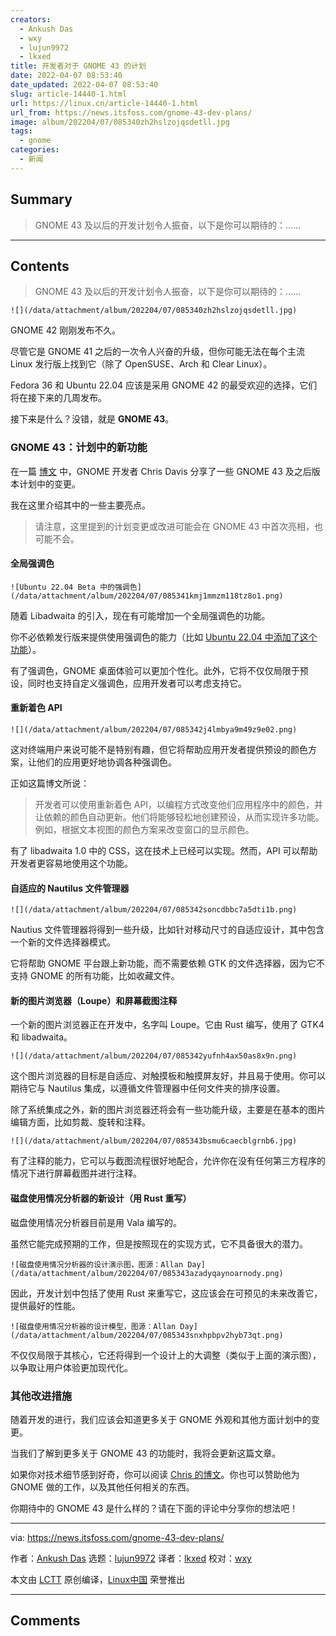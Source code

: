 ```yaml
---
creators:
  - Ankush Das
  - wxy
  - lujun9972
  - lkxed
title: 开发者对于 GNOME 43 的计划
date: 2022-04-07 08:53:40
date_updated: 2022-04-07 08:53:40
slug: article-14440-1.html
url: https://linux.cn/article-14440-1.html
url_from: https://news.itsfoss.com/gnome-43-dev-plans/
image: album/202204/07/085340zh2hslzojqsdetll.jpg
tags:
  - gnome
categories:
  - 新闻
---
```


## Summary

> GNOME 43 及以后的开发计划令人振奋，以下是你可以期待的：……

***

<!-- more -->

## Contents

> 
> GNOME 43 及以后的开发计划令人振奋，以下是你可以期待的：……
> 
> 
> 

`![](/data/attachment/album/202204/07/085340zh2hslzojqsdetll.jpg)`

GNOME 42 刚刚发布不久。

尽管它是 GNOME 41 之后的一次令人兴奋的升级，但你可能无法在每个主流 Linux 发行版上找到它（除了 OpenSUSE、Arch 和 Clear Linux）。

Fedora 36 和 Ubuntu 22.04 应该是采用 GNOME 42 的最受欢迎的选择，它们将在接下来的几周发布。

接下来是什么？没错，就是 **GNOME 43**。

### GNOME 43：计划中的新功能

在一篇 [博文](https://blogs.gnome.org/christopherdavis/2022/04/03/plans-for-gnome-43-and-beyond/) 中，GNOME 开发者 Chris Davis 分享了一些 GNOME 43 及之后版本计划中的变更。

我在这里介绍其中的一些主要亮点。

> 
> 请注意，这里提到的计划变更或改进可能会在 GNOME 43 中首次亮相，也可能不会。
> 
> 
> 

#### 全局强调色

`![Ubuntu 22.04 Beta 中的强调色](/data/attachment/album/202204/07/085341kmj1mmzm118tz8o1.png)`

随着 Libadwaita 的引入，现在有可能增加一个全局强调色的功能。

你不必依赖发行版来提供使用强调色的能力（比如 [Ubuntu 22.04 中添加了这个功能](https://news.itsfoss.com/ubuntu-22-04-accent-color/)）。

有了强调色，GNOME 桌面体验可以更加个性化。此外，它将不仅仅局限于预设，同时也支持自定义强调色，应用开发者可以考虑支持它。

#### 重新着色 API

`![](/data/attachment/album/202204/07/085342j4lmbya9m49z9e02.png)`

这对终端用户来说可能不是特别有趣，但它将帮助应用开发者提供预设的颜色方案，让他们的应用更好地协调各种强调色。

正如这篇博文所说：

> 
> 开发者可以使用重新着色 API，以编程方式改变他们应用程序中的颜色，并让依赖的颜色自动更新。他们将能够轻松地创建预设，从而实现许多功能。例如，根据文本视图的颜色方案来改变窗口的显示颜色。
> 
> 
> 

有了 libadwaita 1.0 中的 CSS，这在技术上已经可以实现。然而，API 可以帮助开发者更容易地使用这个功能。

#### 自适应的 Nautilus 文件管理器

`![](/data/attachment/album/202204/07/085342soncdbbc7a5dti1b.png)`

Nautius 文件管理器将得到一些升级，比如针对移动尺寸的自适应设计，其中包含一个新的文件选择器模式。

它将帮助 GNOME 平台跟上新功能，而不需要依赖 GTK 的文件选择器，因为它不支持 GNOME 的所有功能，比如收藏文件。

#### 新的图片浏览器（Loupe）和屏幕截图注释

一个新的图片浏览器正在开发中，名字叫 Loupe。它由 Rust 编写，使用了 GTK4 和 libadwaita。

`![](/data/attachment/album/202204/07/085342yufnh4ax50as8x9n.png)`

这个图片浏览器的目标是自适应、对触摸板和触摸屏友好，并且易于使用。你可以期待它与 Nautilus 集成，以遵循文件管理器中任何文件夹的排序设置。

除了系统集成之外，新的图片浏览器还将会有一些功能升级，主要是在基本的图片编辑方面，比如剪裁、旋转和注释。

`![](/data/attachment/album/202204/07/085343bsmu6caecblgrnb6.jpg)`

有了注释的能力，它可以与截图流程很好地配合，允许你在没有任何第三方程序的情况下进行屏幕截图并进行注释。

#### 磁盘使用情况分析器的新设计（用 Rust 重写）

磁盘使用情况分析器目前是用 Vala 编写的。

虽然它能完成预期的工作，但是按照现在的实现方式，它不具备很大的潜力。

`![磁盘使用情况分析器的设计演示图，图源：Allan Day](/data/attachment/album/202204/07/085343azadyqaynoarnody.png)`

因此，开发计划中包括了使用 Rust 来重写它，这应该会在可预见的未来改善它，提供最好的性能。

`![磁盘使用情况分析器的设计模型，图源：Allan Day](/data/attachment/album/202204/07/085343snxhpbpv2hyb73qt.png)`

不仅仅局限于其核心，它还将得到一个设计上的大调整（类似于上面的演示图），以争取让用户体验更加现代化。

### 其他改进措施

随着开发的进行，我们应该会知道更多关于 GNOME 外观和其他方面计划中的变更。

当我们了解到更多关于 GNOME 43 的功能时，我将会更新这篇文章。

如果你对技术细节感到好奇，你可以阅读 [Chris 的博文](https://blogs.gnome.org/christopherdavis/2022/04/03/plans-for-gnome-43-and-beyond/)。你也可以赞助他为 GNOME 做的工作，以及其他任何相关的东西。

你期待中的 GNOME 43 是什么样的？请在下面的评论中分享你的想法吧！

---

via: <https://news.itsfoss.com/gnome-43-dev-plans/>

作者：[Ankush Das](https://news.itsfoss.com/author/ankush/) 选题：[lujun9972](https://github.com/lujun9972) 译者：[lkxed](https://github.com/lkxed) 校对：[wxy](https://github.com/wxy)

本文由 [LCTT](https://github.com/LCTT/TranslateProject) 原创编译，[Linux中国](https://linux.cn/) 荣誉推出

***

## Comments
